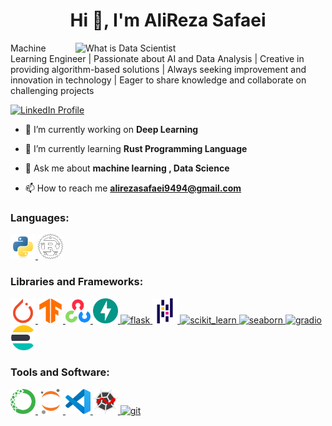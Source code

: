 <h1 align="center">Hi 👋, I'm AliReza Safaei</h1>
<img align="right" alt="What is Data Scientist" width="400" src="https://theninehertz.com/wp-content/uploads/2022/02/1.gif">

<p align="left">
Machine Learning Engineer | Passionate about AI and Data Analysis | Creative in providing algorithm-based solutions | Always seeking improvement and innovation in technology | Eager to share knowledge and collaborate on challenging projects
</p>

<p align="left">
    <a href="https://www.linkedin.com/in/alireza-safaei-012b621aa/" target="blank">
        <img src="https://img.shields.io/badge/LinkedIn-Connect-blue?logo=linkedin&style=for-the-badge" alt="LinkedIn Profile" />
    </a>
</p>

- 🔭 I’m currently working on **Deep Learning**

- 🌱 I’m currently learning **Rust Programming Language**

- 💬 Ask me about **machine learning , Data Science**

- 📫 How to reach me **alirezasafaei9494@gmail.com**

<h3 align="left">Languages:</h3>
<p align="left">
  <a href="https://www.python.org" target="_blank" rel="noreferrer">
    <img src="https://raw.githubusercontent.com/devicons/devicon/master/icons/python/python-original.svg" alt="python" width="40" height="40"/>
  </a>
  <a href="https://www.rust-lang.org/" target="_blank" rel="noreferrer">
    <img src="https://github.com/devicons/devicon/blob/master/icons/rust/rust-line.svg" alt="Rust" width="40" height="40"/>
  </a>
</p>

<h3 align="left">Libraries and Frameworks:</h3>
<p align="left">
  <a href="https://pytorch.org/" target="_blank" rel="noreferrer"> 
    <img src="https://github.com/devicons/devicon/blob/master/icons/pytorch/pytorch-original.svg" alt="pytorch" width="40" height="40"/> 
  </a>    
  <a href="https://www.tensorflow.org/" target="_blank" rel="noreferrer"> 
    <img src="https://github.com/devicons/devicon/blob/master/icons/tensorflow/tensorflow-original.svg" alt="tensorflow" width="40" height="40"/> 
  </a>
  <a href="https://opencv.org/" target="_blank" rel="noreferrer"> 
    <img src="https://github.com/devicons/devicon/blob/master/icons/opencv/opencv-original.svg" alt="opencv" width="40" height="40"/> 
  </a>
  <a href="https://fastapi.tiangolo.com/" target="_blank" rel="noreferrer"> 
    <img src="https://github.com/devicons/devicon/blob/master/icons/fastapi/fastapi-original.svg" alt="flask" width="40" height="40"/> 
  </a>    
  <a href="https://flask.palletsprojects.com/" target="_blank" rel="noreferrer"> 
    <img src="https://www.vectorlogo.zone/logos/pocoo_flask/pocoo_flask-icon.svg" alt="flask" width="40" height="40"/> 
  </a>
  <a href="https://pandas.pydata.org/" target="_blank" rel="noreferrer">
    <img src="https://raw.githubusercontent.com/devicons/devicon/2ae2a900d2f041da66e950e4d48052658d850630/icons/pandas/pandas-original.svg" alt="pandas" width="40" height="40"/>
  </a>
  <a href="https://scikit-learn.org/" target="_blank" rel="noreferrer">
    <img src="https://upload.wikimedia.org/wikipedia/commons/0/05/Scikit_learn_logo_small.svg" alt="scikit_learn" width="40" height="40"/>
  </a> 
  <a href="https://seaborn.pydata.org/" target="_blank" rel="noreferrer">
    <img src="https://seaborn.pydata.org/_images/logo-mark-lightbg.svg" alt="seaborn" width="40" height="40"/>
  </a>
  <a href="https://gradio.app/" target="_blank" rel="noreferrer"> 
    <img src="https://www.gradio.app/favicon.png" alt="gradio" width="40" height="40"/> 
  </a>
  <a href="https://www.elastic.co/" target="_blank" rel="noreferrer">
    <img src="https://raw.githubusercontent.com/devicons/devicon/master/icons/elasticsearch/elasticsearch-original.svg" alt="mysql" width="40" height="40"/>
  </a>
</p>

<h3 align="left">Tools and Software:</h3>
<p align="left">
  <a href="https://www.anaconda.com/" target="_blank" rel="noreferrer"> 
    <img src="https://github.com/devicons/devicon/blob/master/icons/anaconda/anaconda-original.svg" alt="Anaconda" width="40" height="40"/> 
  </a>
  <a href="https://jupyter.org/" target="_blank" rel="noreferrer"> 
    <img src="https://github.com/devicons/devicon/blob/master/icons/jupyter/jupyter-original.svg" alt="jupyter" width="40" height="40"/> 
  </a> 
  <a href="https://code.visualstudio.com/" target="_blank" rel="noreferrer"> 
    <img src="https://github.com/devicons/devicon/blob/master/icons/vscode/vscode-original.svg" alt="vscode" width="40" height="40"/> 
  </a>
  <a href="https://www.spyder-ide.org/" target="_blank" rel="noreferrer"> 
    <img src="https://github.com/spyder-ide/spyder/blob/master/img_src/spyder.png" alt="spyder" width="40" height="40"/> 
  </a>
  <a href="https://git-scm.com/" target="_blank" rel="noreferrer"> 
    <img src="https://www.vectorlogo.zone/logos/git-scm/git-scm-icon.svg" alt="git" width="40" height="40"/>
  </a>
</p>
